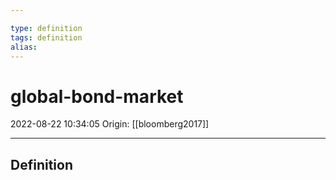 ```yaml
---

type: definition
tags: definition
alias:
---
```


# global-bond-market

2022-08-22 10:34:05
Origin: [[bloomberg2017]] 

---

## Definition
